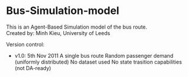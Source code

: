 # Bus-Simulation-model
This is an Agent-Based Simulation model of the bus route.  
Created by: Minh Kieu, University of Leeds

Version control: 
- v1.0: 5th Nov 2011
  A single bus route
  Random passenger demand (uniformly distributed)
  No dataset used
  No state trasition capabilities (not DA-ready)
